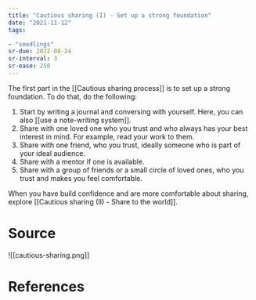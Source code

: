 ```yaml
---
title: "Cautious sharing (I) - Set up a strong foundation"
date: "2021-11-12"
tags:

- "seedlings"
sr-due: 2022-08-24
sr-interval: 3
sr-ease: 250
---
```


The first part in the [[Cautious sharing process]] is to set up a strong foundation. To do that, do the following:

1. Start by writing a journal and conversing with yourself. Here, you can also [[use a note-writing system]].
2. Share with one loved one who you trust and who always has your best interest in mind. For example, read your work to them.
3. Share with one friend, who you trust, ideally someone who is part of your ideal audience.
4. Share with a mentor if one is available.
5. Share with a group of friends or a small circle of loved ones, who you trust and makes you feel comfortable.

When you have build confidence and are more comfortable about sharing, explore [[Cautious sharing (II) - Share to the world]].

# Source

![[cautious-sharing.png]]

# References
